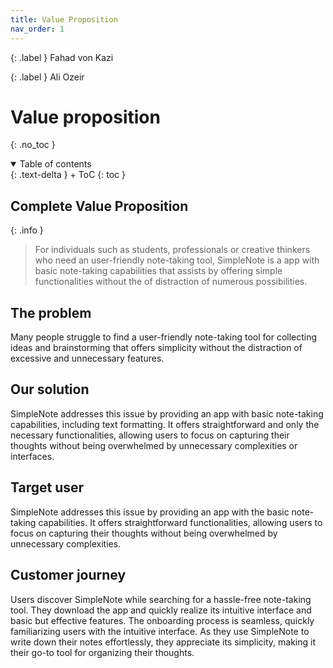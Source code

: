 ```yaml
---
title: Value Proposition
nav_order: 1
---
```


{: .label }
Fahad von Kazi

{: .label }
Ali Ozeir

# Value proposition
{: .no_toc }

<details open markdown="block">
{: .text-delta }
<summary>Table of contents</summary>
+ ToC
{: toc }
</details>

## Complete Value Proposition
{: .info }
> For individuals such as students, professionals or creative thinkers who need an user-friendly note-taking tool, SimpleNote is a app with basic note-taking capabilities that assists by offering simple functionalities without the of distraction of numerous possibilities.

## The problem
Many people struggle to find a user-friendly note-taking tool for collecting ideas and brainstorming that offers simplicity without the distraction of excessive and unnecessary features.

## Our solution
SimpleNote addresses this issue by providing an app with basic note-taking capabilities, including text formatting. It offers straightforward and only the necessary functionalities, allowing users to focus on capturing their thoughts without being overwhelmed by unnecessary complexities or interfaces.

## Target user
SimpleNote addresses this issue by providing an app with the basic note-taking capabilities. It offers straightforward functionalities, allowing users to focus on capturing their thoughts without being overwhelmed by unnecessary complexities.

## Customer journey
Users discover SimpleNote while searching for a hassle-free note-taking tool. They download the app and quickly realize its intuitive interface and basic but effective features. The onboarding process is seamless, quickly familiarizing users with the intuitive interface. As they use SimpleNote to write down their notes effortlessly, they appreciate its simplicity, making it their go-to tool for organizing their thoughts.